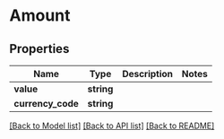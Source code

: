 # Amount

## Properties
Name | Type | Description | Notes
------------ | ------------- | ------------- | -------------
**value** | **string** |  | 
**currency_code** | **string** |  | 

[[Back to Model list]](../README.md#documentation-for-models) [[Back to API list]](../README.md#documentation-for-api-endpoints) [[Back to README]](../README.md)


